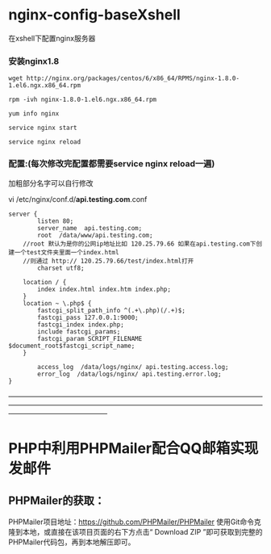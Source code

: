 # nginx-config-baseXshell
在xshell下配置nginx服务器

### 安装nginx1.8   

```wget http://nginx.org/packages/centos/6/x86_64/RPMS/nginx-1.8.0-1.el6.ngx.x86_64.rpm```   

```rpm -ivh nginx-1.8.0-1.el6.ngx.x86_64.rpm```   

```yum info nginx```   

```service nginx start```   

```service nginx reload```   


### 配置:(每次修改完配置都需要service nginx reload一遍)
加粗部分名字可以自行修改   

vi /etc/nginx/conf.d/**api.testing.com**.conf

```
server {
        listen 80;
        server_name  api.testing.com;
        root  /data/www/api.testing.com;      
	//root 默认为是你的公网ip地址比如 120.25.79.66 如果在api.testing.com下创建一个test文件夹里面一个index.html   
	//则通过 http:// 120.25.79.66/test/index.html打开
        charset utf8;

	location / {
		index index.html index.htm index.php;
	}
	location ~ \.php$ {
		fastcgi_split_path_info ^(.+\.php)(/.+)$;
		fastcgi_pass 127.0.0.1:9000;
		fastcgi_index index.php;
		include fastcgi_params;
		fastcgi_param SCRIPT_FILENAME $document_root$fastcgi_script_name;
	}

        access_log  /data/logs/nginx/ api.testing.access.log;
        error_log  /data/logs/nginx/ api.testing.error.log;
}
```

——————————————————————————————————————————————————————————————————————————————————————
# PHP中利用PHPMailer配合QQ邮箱实现发邮件
## PHPMailer的获取：
PHPMailer项目地址：https://github.com/PHPMailer/PHPMailer 使用Git命令克隆到本地，或直接在该项目页面的右下方点击“ Download ZIP ”即可获取到完整的PHPMailer代码包，再到本地解压即可。
